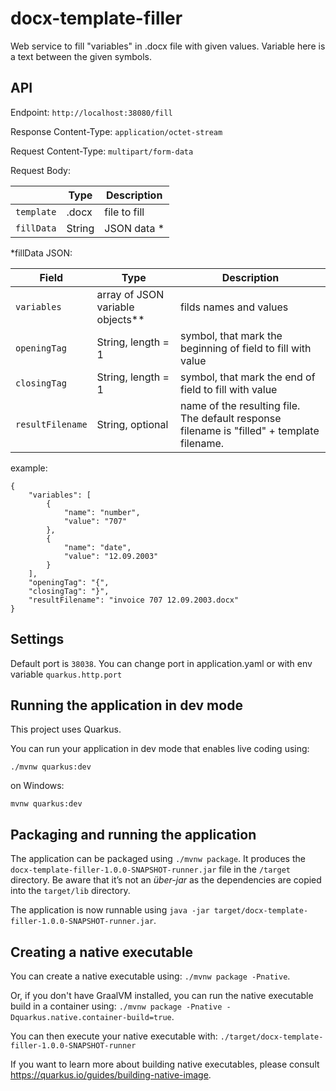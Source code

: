 # docx-template-filler

Web service to fill "variables" in .docx file with given values. Variable here is a text between the given symbols.

## API

Endpoint: `http://localhost:38080/fill`

Response Content-Type: `application/octet-stream`

Request Content-Type: `multipart/form-data`

Request Body:

|         | Type           | Description            |
| ------------- |-------------| ---------------------|
| `template`     | .docx | file to fill |
| `fillData`     | String | JSON data * |

*fillData JSON:

| Field        | Type           | Description            |
| ------------- |-------------| ---------------------|
| `variables`      | array of JSON variable objects** | filds names and values |
| `openingTag`     | String, length = 1 | symbol, that mark the beginning of field to fill with value |
| `closingTag`     | String, length = 1 | symbol, that mark the end of field to fill with value |
| `resultFilename`     | String, optional | name of the resulting file. The default response filename is "filled" + template filename. |

example:

```
{
	"variables": [
		{
			"name": "number",
			"value": "707"
		},
		{
			"name": "date",
			"value": "12.09.2003"
		}
	],
	"openingTag": "{",
	"closingTag": "}",
	"resultFilename": "invoice 707 12.09.2003.docx"
}
```

## Settings

Default port is `38038`. You can change port in application.yaml or with env variable `quarkus.http.port`

## Running the application in dev mode

This project uses Quarkus.

You can run your application in dev mode that enables live coding using:
```
./mvnw quarkus:dev
```
on Windows:
```
mvnw quarkus:dev
```

## Packaging and running the application

The application can be packaged using `./mvnw package`.
It produces the `docx-template-filler-1.0.0-SNAPSHOT-runner.jar` file in the `/target` directory.
Be aware that it’s not an _über-jar_ as the dependencies are copied into the `target/lib` directory.

The application is now runnable using `java -jar target/docx-template-filler-1.0.0-SNAPSHOT-runner.jar`.

## Creating a native executable

You can create a native executable using: `./mvnw package -Pnative`.

Or, if you don't have GraalVM installed, you can run the native executable build in a container using: `./mvnw package -Pnative -Dquarkus.native.container-build=true`.

You can then execute your native executable with: `./target/docx-template-filler-1.0.0-SNAPSHOT-runner`

If you want to learn more about building native executables, please consult https://quarkus.io/guides/building-native-image.